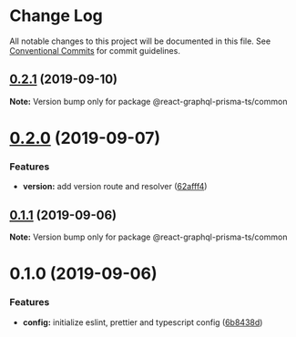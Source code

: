 # Change Log

All notable changes to this project will be documented in this file.
See [Conventional Commits](https://conventionalcommits.org) for commit guidelines.

## [0.2.1](https://gitlab.com/jrobic/react-graphql-prisma-ts/compare/v0.2.0...v0.2.1) (2019-09-10)

**Note:** Version bump only for package @react-graphql-prisma-ts/common





# [0.2.0](https://gitlab.com/jrobic/react-graphql-prisma-ts/compare/v0.1.1...v0.2.0) (2019-09-07)


### Features

* **version:** add version route and resolver ([62afff4](https://gitlab.com/jrobic/react-graphql-prisma-ts/commit/62afff4))





## [0.1.1](https://gitlab.com/jrobic/react-graphql-prisma-ts/compare/v0.1.0...v0.1.1) (2019-09-06)

**Note:** Version bump only for package @react-graphql-prisma-ts/common





# 0.1.0 (2019-09-06)


### Features

* **config:** initialize eslint, prettier and typescript config ([6b8438d](https://gitlab.com/jrobic/react-graphql-prisma-ts/commit/6b8438d))
